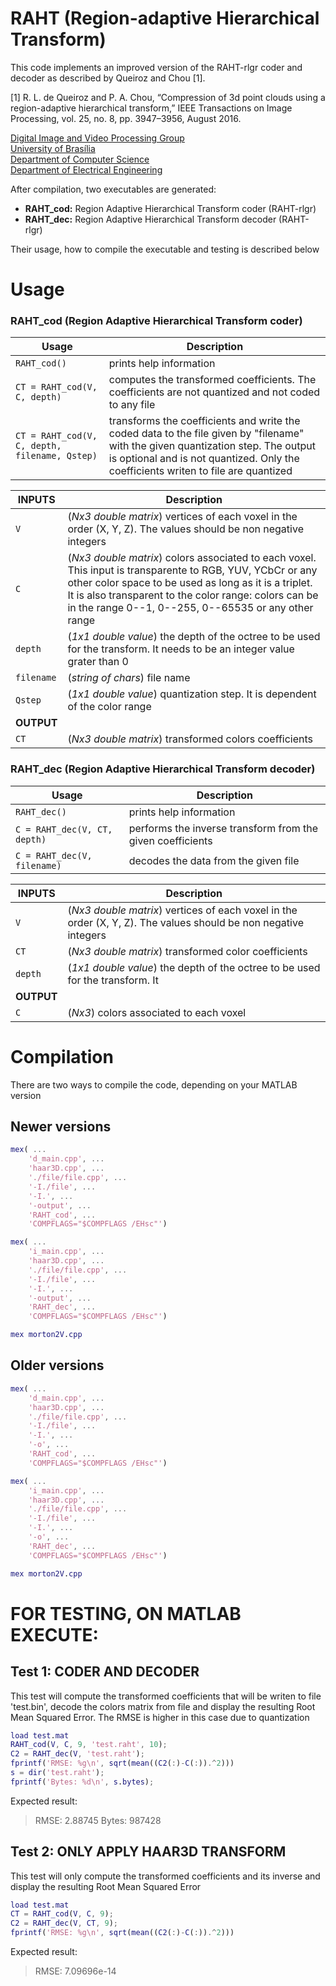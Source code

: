 # RAHT (Region-adaptive Hierarchical Transform)
This code implements an improved version of the RAHT-rlgr coder and decoder as described by Queiroz and Chou [1].

[1] R. L. de Queiroz and P. A. Chou, “Compression of 3d point clouds using a region-adaptive hierarchical transform,” IEEE Transactions on Image Processing, vol. 25, no. 8, pp. 3947–3956, August 2016.

<a href="http://divp.org">Digital Image and Video Processing Group</a><br>
<a href="http://unb.br">University of Brasília</a><br>
<a href="http://cic.unb.br">Department of Computer Science</a><br>
<a href="http://www.ene.unb.br/">Department of Electrical Engineering</a><br>

After compilation, two executables are generated:
  * **RAHT_cod:**    Region Adaptive Hierarchical Transform coder (RAHT-rlgr)
  * **RAHT_dec:**    Region Adaptive Hierarchical Transform decoder (RAHT-rlgr)

Their usage, how to compile the executable and testing is described below

# Usage
### RAHT_cod (Region Adaptive Hierarchical Transform coder)

**Usage**    | **Description**
------------ | -------------
```RAHT_cod()```                 | prints help information
```CT = RAHT_cod(V, C, depth)``` | computes the transformed coefficients. The coefficients are not quantized and not coded to any file
```CT = RAHT_cod(V, C, depth, filename, Qstep)``` | transforms the coefficients and write the coded data to the file given by "filename" with the given quantization step. The output is optional and is not quantized. Only the coefficients writen to file are quantized

**INPUTS**     | **Description**
-------------- | -------------
```V```        | (*Nx3 double matrix*) vertices of each voxel in the order (X, Y, Z). The values should be non negative integers
```C```        | (*Nx3 double matrix*) colors associated to each voxel. This input is transparente to RGB, YUV, YCbCr or any other color space to be used as long as it is a triplet. It is also transparent to the color range: colors can be in the range 0--1, 0--255, 0--65535 or any other range
```depth```    | (*1x1 double value*) the depth of the octree to be used for the transform. It needs to be an integer value grater than 0
```filename``` | (*string of chars*) file name
```Qstep```    | (*1x1 double value*) quantization step. It is dependent of the color range
**OUTPUT**   | 
```CT``` | (*Nx3 double matrix*) transformed colors coefficients

### RAHT_dec (Region Adaptive Hierarchical Transform decoder)

**Usage**    | **Description**
------------ | -------------
```RAHT_dec()```                 | prints help information
```C = RAHT_dec(V, CT, depth)``` | performs the inverse transform from the given coefficients
```C = RAHT_dec(V, filename)```  | decodes the data from the given file

**INPUTS**   | **Description**
------------ | -------------
```V```     | (*Nx3 double matrix*) vertices of each voxel in the order (X, Y, Z). The values should be non negative integers
```CT```    | (*Nx3 double matrix*) transformed color coefficients
```depth``` | (*1x1 double value*) the depth of the octree to be used for the transform. It
**OUTPUT** | 
```C```     | (*Nx3*) colors associated to each voxel

# Compilation
There are two ways to compile the code, depending on your MATLAB version

## Newer versions
```matlab
mex( ...
    'd_main.cpp', ...
    'haar3D.cpp', ...
    './file/file.cpp', ...
    '-I./file', ...
    '-I.', ...
    '-output', ...
    'RAHT_cod', ...
    'COMPFLAGS="$COMPFLAGS /EHsc"')

mex( ...
    'i_main.cpp', ...
    'haar3D.cpp', ...
    './file/file.cpp', ...
    '-I./file', ...
    '-I.', ...
    '-output', ...
    'RAHT_dec', ...
    'COMPFLAGS="$COMPFLAGS /EHsc"')

mex morton2V.cpp
```

## Older versions
```matlab
mex( ...
    'd_main.cpp', ...
    'haar3D.cpp', ...
    './file/file.cpp', ...
    '-I./file', ...
    '-I.', ...
    '-o', ...
    'RAHT_cod', ...
    'COMPFLAGS="$COMPFLAGS /EHsc"')

mex( ...
    'i_main.cpp', ...
    'haar3D.cpp', ...
    './file/file.cpp', ...
    '-I./file', ...
    '-I.', ...
    '-o', ...
    'RAHT_dec', ...
    'COMPFLAGS="$COMPFLAGS /EHsc"')

mex morton2V.cpp
```
    
# FOR TESTING, ON MATLAB EXECUTE:
## Test 1: CODER AND DECODER
This test will compute the transformed coefficients that will be writen to file 'test.bin', decode the colors matrix from file and display the resulting Root Mean Squared Error. The RMSE is higher in this case due to quantization

```matlab
load test.mat
RAHT_cod(V, C, 9, 'test.raht', 10);
C2 = RAHT_dec(V, 'test.raht');
fprintf('RMSE: %g\n', sqrt(mean((C2(:)-C(:)).^2)))
s = dir('test.raht');
fprintf('Bytes: %d\n', s.bytes);
```
Expected result:
> RMSE: 2.88745
> Bytes: 987428

## Test 2: ONLY APPLY HAAR3D TRANSFORM
This test will only compute the transformed coefficients and its inverse and display the resulting Root Mean Squared Error

```matlab
load test.mat
CT = RAHT_cod(V, C, 9);
C2 = RAHT_dec(V, CT, 9);
fprintf('RMSE: %g\n', sqrt(mean((C2(:)-C(:)).^2)))
```
Expected result:
> RMSE: 7.09696e-14
